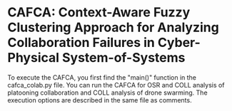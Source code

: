# CAFCA: Context-Aware Fuzzy Clustering Approach for Analyzing Collaboration Failures in Cyber-Physical System-of-Systems

To execute the CAFCA, you first find the "main()" function in the cafca_colab.py file.
You can run the CAFCA for OSR and COLL analysis of platooning collaboration and COLL analysis of drone swarming.
The execution options are described in the same file as comments. 
